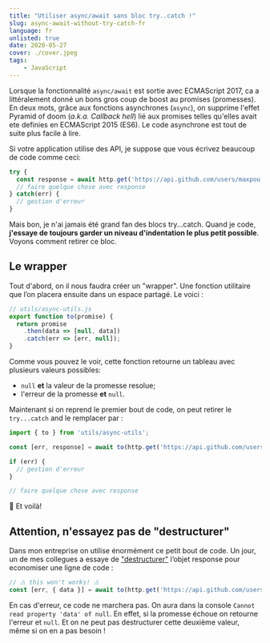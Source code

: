 ```yaml
---
title: "Utiliser async/await sans bloc try..catch !"
slug: async-await-without-try-catch-fr
language: fr
unlisted: true
date: 2020-05-27
cover: ./cover.jpeg
tags: 
    - JavaScript
---
```


Lorsque la fonctionnalité `async/await` est sortie avec ECMAScript 2017, ca a littéralement donné un bons gros coup de boost au promises (promesses).
En deux mots, grâce aux fonctions asynchrones (`async`), on supprime l'effet Pyramid of doom (*a.k.a. Callback hell*) lié aux promises telles qu'elles avait ete definies en ECMAScript 2015 (ES6). Le code asynchrone est tout de suite plus facile à lire.

Si votre application utilise des API, je suppose que vous écrivez beaucoup de code comme ceci:

```js
try {
  const response = await http.get('https://api.github.com/users/maxpou')
  // faire quelque chose avec response
} catch(err) {
  // gestion d'erreur
}
```

Mais bon, je n'ai jamais été grand fan des blocs try...catch. Quand je code, **j'essaye de toujours garder un niveau d'indentation le plus petit possible**. Voyons comment retirer ce bloc.


## Le wrapper

Tout d'abord, on il nous faudra créer un "wrapper". Une fonction utilitaire que l’on placera ensuite dans un espace partagé. Le voici :

```js
// utils/async-utils.js
export function to(promise) {
  return promise
    .then(data => [null, data])
    .catch(err => [err, null]);
}
```

Comme vous pouvez le voir, cette fonction retourne un tableau avec plusieurs valeurs possibles: 
* `null` **et** la valeur de la promesse resolue;
* l'erreur de la promesse **et** `null`.

Maintenant si on reprend le premier bout de code, on peut retirer le `try...catch` and le remplacer par :

```js
import { to } from 'utils/async-utils';

const [err, response] = await to(http.get('https://api.github.com/users/maxpou'))

if (err) {
  // gestion d'erreur
}

// faire quelque chose avec response
```

🎉 Et voilà!


## Attention, n'essayez pas de "destructurer"

Dans mon entreprise on utilise énormément ce petit bout de code. Un jour, un de mes collegues a essaye de ["destructurer"](https://developer.mozilla.org/en-US/docs/Web/JavaScript/Reference/Operators/Destructuring_assignment#Object_destructuring) l’objet response pour economiser une ligne de code :

```js
// ⚠️ this won't works! ⚠️
const [err, { data }] = await to(http.get('https://api.github.com/users/maxpou'))
```

En cas d'erreur, ce code ne marchera pas. On aura dans la console `Cannot read property 'data' of null`. En effet, si la promesse échoue on retourne l'erreur et `null`. Et on ne peut pas destructurer cette deuxième valeur, même si on en a pas besoin !
